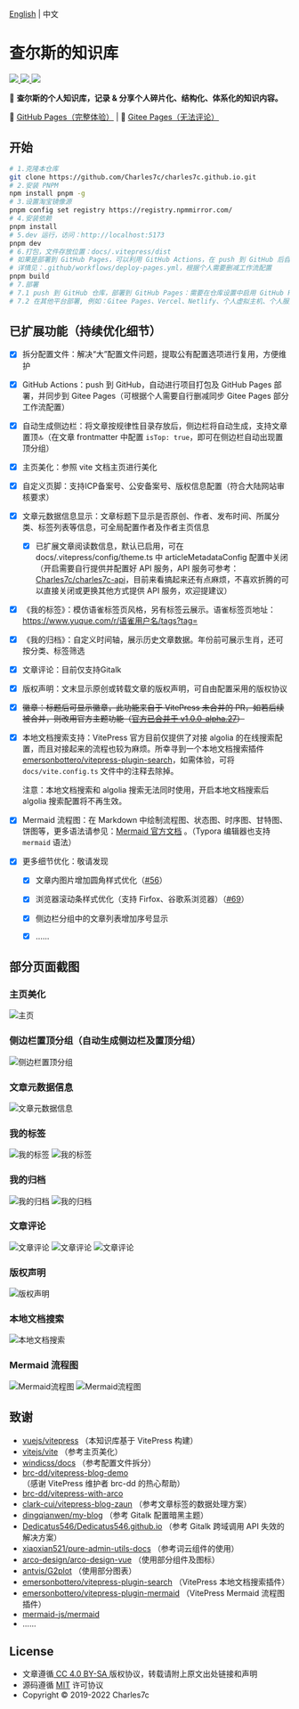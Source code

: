 [English](./README.en.md) | 中文

# 查尔斯的知识库

<a href="http://creativecommons.org/licenses/by-sa/4.0/" target="_blank">
    <img src="https://img.shields.io/badge/文章%20License-CC%204.0%20BY--SA-blue.svg">
</a>
<a href="https://github.com/Charles7c/charles7c.github.io/blob/main/LICENSE" target="_blank">
    <img src="https://img.shields.io/badge/源码%20License-MIT-blue.svg">
</a>
<a href="https://github.com/Charles7c/charles7c.github.io/actions/workflows/deploy-pages.yml" target="_blank">
    <img src="https://github.com/Charles7c/charles7c.github.io/actions/workflows/deploy-pages.yml/badge.svg">
</a>


📝 **查尔斯的个人知识库，记录 & 分享个人碎片化、结构化、体系化的知识内容。** 

🐢 [GitHub Pages（完整体验）](https://blog.charles7c.top) | 🐇 [Gitee Pages（无法评论）](https://charles7c.gitee.io)

## 开始

```bash
# 1.克隆本仓库
git clone https://github.com/Charles7c/charles7c.github.io.git
# 2.安装 PNPM
npm install pnpm -g
# 3.设置淘宝镜像源
pnpm config set registry https://registry.npmmirror.com/
# 4.安装依赖
pnpm install
# 5.dev 运行，访问：http://localhost:5173
pnpm dev
# 6.打包，文件存放位置：docs/.vitepress/dist
# 如果是部署到 GitHub Pages，可以利用 GitHub Actions，在 push 到 GitHub 后自动部署打包
# 详情见：.github/workflows/deploy-pages.yml，根据个人需要删减工作流配置
pnpm build
# 7.部署
# 7.1 push 到 GitHub 仓库，部署到 GitHub Pages：需要在仓库设置中启用 GitHub Pages（本仓库采用此种部署方式）
# 7.2 在其他平台部署, 例如：Gitee Pages、Vercel、Netlify、个人虚拟主机、个人服务器等
```

## 已扩展功能（持续优化细节）

- [x] 拆分配置文件：解决“大”配置文件问题，提取公有配置选项进行复用，方便维护

- [x] GitHub Actions：push 到 GitHub，自动进行项目打包及 GitHub Pages 部署，并同步到 Gitee Pages（可根据个人需要自行删减同步 Gitee Pages 部分工作流配置）

- [x] 自动生成侧边栏：将文章按规律性目录存放后，侧边栏将自动生成，支持文章置顶🔝（在文章 frontmatter 中配置 `isTop: true`，即可在侧边栏自动出现置顶分组）

- [x] 主页美化：参照 vite 文档主页进行美化

- [x] 自定义页脚：支持ICP备案号、公安备案号、版权信息配置（符合大陆网站审核要求）

- [x] 文章元数据信息显示：文章标题下显示是否原创、作者、发布时间、所属分类、标签列表等信息，可全局配置作者及作者主页信息

  - [x] 已扩展文章阅读数信息，默认已启用，可在 docs/.vitepress/config/theme.ts 中 articleMetadataConfig 配置中关闭（开启需要自行提供并配置好 API 服务，API 服务可参考：[Charles7c/charles7c-api](https://github.com/Charles7c/charles7c-api)，目前来看搞起来还有点麻烦，不喜欢折腾的可以直接关闭或更换其他方式提供 API 服务，欢迎提建议）

- [x] 《我的标签》：模仿语雀标签页风格，另有标签云展示。语雀标签页地址：https://www.yuque.com/r/语雀用户名/tags?tag=

- [x] 《我的归档》：自定义时间轴，展示历史文章数据。年份前可展示生肖，还可按分类、标签筛选

- [x] 文章评论：目前仅支持Gitalk

- [x] 版权声明：文末显示原创或转载文章的版权声明，可自由配置采用的版权协议

- [x] ~~徽章：标题后可显示徽章，此功能来自于 VitePress 未合并的 PR，如若后续被合并，则改用官方主题功能（[官方已合并于 v1.0.0-alpha.27](https://github.com/vuejs/vitepress/issues/1239)）~~

- [x] 本地文档搜索支持：VitePress 官方目前仅提供了对接 algolia 的在线搜索配置，而且对接起来的流程也较为麻烦。所幸寻到一个本地文档搜索插件 [emersonbottero/vitepress-plugin-search](https://github.com/emersonbottero/vitepress-plugin-search)，如需体验，可将 `docs/vite.config.ts` 文件中的注释去除掉。

  注意：本地文档搜索和 algolia 搜索无法同时使用，开启本地文档搜索后 algolia 搜索配置将不再生效。

- [x] Mermaid 流程图：在 Markdown 中绘制流程图、状态图、时序图、甘特图、饼图等，更多语法请参见：[Mermaid 官方文档](https://github.com/mermaid-js/mermaid/blob/develop/README.zh-CN.md) 。（Typora 编辑器也支持 `mermaid` 语法）

- [x] 更多细节优化：敬请发现
  - [x] 文章内图片增加圆角样式优化（[#56](https://github.com/Charles7c/charles7c.github.io/issues/56)）
  - [x] 浏览器滚动条样式优化（支持 Firfox、谷歌系浏览器）（[#69](https://github.com/Charles7c/charles7c.github.io/pull/69)）
  - [x] 侧边栏分组中的文章列表增加序号显示
  - [x] ......


## 部分页面截图

### 主页美化

![主页](./docs/public/screenshot/主页.png)

### 侧边栏置顶分组（自动生成侧边栏及置顶分组）

![侧边栏置顶分组](./docs/public/screenshot/侧边栏置顶分组.png)

### 文章元数据信息

![文章元数据信息](./docs/public/screenshot/文章元数据信息.png)

### 我的标签

![我的标签](./docs/public/screenshot/我的标签1.png)
![我的标签](./docs/public/screenshot/我的标签2.png)

### 我的归档

![我的归档](./docs/public/screenshot/我的归档1.png)
![我的归档](./docs/public/screenshot/我的归档2.png)

### 文章评论

![文章评论](./docs/public/screenshot/文章评论1.png)
![文章评论](./docs/public/screenshot/文章评论2.png)
![文章评论](./docs/public/screenshot/文章评论3.png)

### 版权声明

![版权声明](./docs/public/screenshot/版权声明.png)

### 本地文档搜索

![本地文档搜索](./docs/public/screenshot/本地文档搜索.png)

### Mermaid 流程图

![Mermaid流程图](./docs/public/screenshot/Mermaid流程图1.png)
![Mermaid流程图](./docs/public/screenshot/Mermaid流程图2.png)

## 致谢

- [vuejs/vitepress](https://github.com/vuejs/vitepress) （本知识库基于 VitePress 构建）
- [vitejs/vite](https://github.com/vitejs/vite) （参考主页美化）
- [windicss/docs](https://github.com/windicss/docs) （参考配置文件拆分）
- [brc-dd/vitepress-blog-demo](https://github.com/brc-dd/vitepress-blog-demo) （感谢 VitePress 维护者 brc-dd 的热心帮助）
- [brc-dd/vitepress-with-arco](https://github.com/brc-dd/vitepress-with-arco) 
- [clark-cui/vitepress-blog-zaun](https://github.com/clark-cui/vitepress-blog-zaun) （参考文章标签的数据处理方案）
- [dingqianwen/my-blog](https://github.com/dingqianwen/my-blog) （参考 Gitalk 配置暗黑主题）
- [Dedicatus546/Dedicatus546.github.io](https://github.com/Dedicatus546/Dedicatus546.github.io) （参考 Gitalk 跨域调用 API 失效的解决方案）
- [xiaoxian521/pure-admin-utils-docs](https://github.com/xiaoxian521/pure-admin-utils-docs) （参考词云组件的使用）
- [arco-design/arco-design-vue](https://github.com/arco-design/arco-design-vue) （使用部分组件及图标）
- [antvis/G2plot](https://github.com/antvis/G2plot) （使用部分图表）
- [emersonbottero/vitepress-plugin-search](https://github.com/emersonbottero/vitepress-plugin-search) （VitePress 本地文档搜索插件）
- [emersonbottero/vitepress-plugin-mermaid](https://github.com/emersonbottero/vitepress-plugin-mermaid) （VitePress Mermaid 流程图插件）
- [mermaid-js/mermaid](https://github.com/mermaid-js/mermaid/blob/develop/README.zh-CN.md)
- ......

## License

- 文章遵循[ CC 4.0 BY-SA ](http://creativecommons.org/licenses/by-sa/4.0/)版权协议，转载请附上原文出处链接和声明
- 源码遵循 [MIT](https://github.com/Charles7c/charles7c.github.io/blob/main/LICENSE) 许可协议
- Copyright © 2019-2022 Charles7c